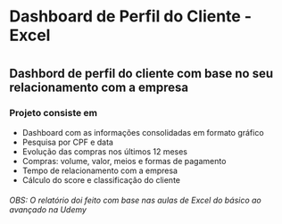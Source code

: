<h1>Dashboard de Perfil do Cliente - Excel<h1>
  
## Dashbord de perfil do cliente com base no seu relacionamento com a empresa
### Projeto consiste em 
<ul>
  <li>Dashboard com as informações consolidadas em formato gráfico </li>
  <li>Pesquisa por CPF e data</li>
  <li>Evolução das compras nos últimos 12 meses </li>
  <li>Compras: volume, valor, meios e formas de pagamento</li>
  <li>Tempo de relacionamento com a empresa </li>
  <li>Cálculo do score e classificação do cliente</li>
</ul>

###### OBS: O relatório doi feito com base nas aulas de Excel do básico ao avançado na Udemy
